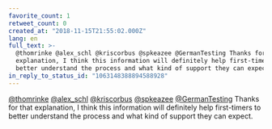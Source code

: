 ```yaml
---
favorite_count: 1
retweet_count: 0
created_at: "2018-11-15T21:55:02.000Z"
lang: en
full_text: >-
  @thomrinke @alex_schl @kriscorbus @spkeazee @GermanTesting Thanks for that
  explanation, I think this information will definitely help first-timers to
  better understand the process and what kind of support they can expect.
in_reply_to_status_id: "1063148388894588928"
---
```


[@thomrinke](https://twitter.com/thomrinke)
[@alex_schl](https://twitter.com/alex_schl)
[@kriscorbus](https://twitter.com/kriscorbus)
[@spkeazee](https://twitter.com/spkeazee)
[@GermanTesting](https://twitter.com/GermanTesting) Thanks for that explanation,
I think this information will definitely help first-timers to better understand
the process and what kind of support they can expect.
